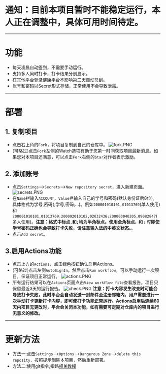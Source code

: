 # 通知：目前本项目暂时不能稳定运行，本人正在调整中，具体可用时间待定。  
---
# 功能
  * 每天凌晨自动签到，不需要手动运行。
  * 支持多人同时打卡，打卡结果分别显示。
  * 在其他平台登录健康平台不影响第二天自动签到。
  * 账号和密码以Secret形式存储，正常使用不会导致泄露。  
---  
# 部署
## 1. 复制项目
   * 点击右上角的`Fork`，将项目复制到自己的仓库中。
   ![fork.PNG](https://i.loli.net/2020/11/24/2hTtGldiZF9B7DX.png)
   * (可略过)点击`Fork`左侧的Watch选项有助于您第一时间获取项目最新消息。如果您对本项目还满意，可以点击`Fork`右侧的`Star`对作者表示激励。  
## 2. 添加账号
   * 点击`Settings`-->`Secrets`-->`New repository secret`，进入新建页面。
   ![secrets.PNG](https://i.loli.net/2020/11/24/mIWLRTzUJxuiMHa.png)
   * 在`Name`栏输入`ACCOUNT`，`Value`栏输入自己的学号和密码(默认身份证后8位)，具体格式为学号,密码(;学号,密码;...)。例如`200001010101,01013769`(单人使用)和`200001010101,01013769;200002010102,02032436;200003040205,09082847`(多人使用)。**注意：格式中标点`,`和`;`均为半角标点，使用全角标点`，`和`；`时即使学号密码正确也会导致打卡失败，请注意输入法的中英文状态。**。
   * 点击`Add secret`。
## 3.启用Actions功能
   * 点击上方的`Actions`，点击绿色按钮确认启用Actions。
   * (可略过)点击左侧`AutoSignIn`，然后点击`Run workflow`，可以手动运行一次项目，保证项目正常运行。
   ![actions.PNG](https://i.loli.net/2020/11/24/HrQoCwFkgcAYjps.png)
   * 所有运行结果可以在`Actions`页面点击`View workflow file`查看报告，项目只保留最近3天的运行报告。
   ![check.PNG](https://i.loli.net/2020/11/24/GUEgdrmpIAxlPW5.png)
**注意：打卡内容发生改变时可能会导致打卡失败，此时平台会自动发送一封邮件至注册邮箱内，用户需要进行一次手动打卡更新打卡内容，即可使打卡功能正常运行。Actions启用后连续60天内项目无更改时，平台会关闭本功能，如有需要可定期对仓库内的项目进行无意义的修改。**  
---
# 更新方法
   * 方法一:点击`Settings`-->`Options`-->`Dangerous Zone`-->`delete this reposity`，按照提示删除本项目，然后重新部署。
   * 方法二:使用git指令,指路[相关教程](https://www.runoob.com/git/git-remote-repo.html)
